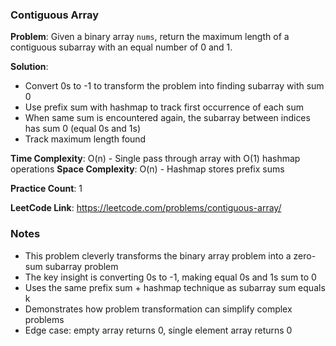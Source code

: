 ### Contiguous Array

**Problem**: Given a binary array `nums`, return the maximum length of a contiguous subarray with an equal number of 0 and 1.

**Solution**: 
- Convert 0s to -1 to transform the problem into finding subarray with sum 0
- Use prefix sum with hashmap to track first occurrence of each sum
- When same sum is encountered again, the subarray between indices has sum 0 (equal 0s and 1s)
- Track maximum length found

**Time Complexity**: O(n) - Single pass through array with O(1) hashmap operations
**Space Complexity**: O(n) - Hashmap stores prefix sums

**Practice Count**: 1

**LeetCode Link**: https://leetcode.com/problems/contiguous-array/

### Notes
- This problem cleverly transforms the binary array problem into a zero-sum subarray problem
- The key insight is converting 0s to -1, making equal 0s and 1s sum to 0
- Uses the same prefix sum + hashmap technique as subarray sum equals k
- Demonstrates how problem transformation can simplify complex problems
- Edge case: empty array returns 0, single element array returns 0
